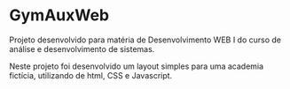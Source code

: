 # GymAuxWeb
Projeto desenvolvido para matéria de Desenvolvimento WEB I do curso de análise e desenvolvimento de sistemas.

Neste projeto foi desenvolvido um layout simples para uma academia fictícia, utilizando de html, CSS e Javascript.
